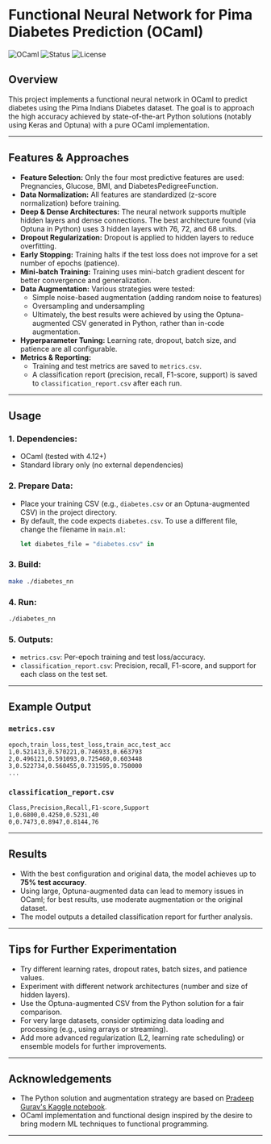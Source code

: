 # Functional Neural Network for Pima Diabetes Prediction (OCaml)

![OCaml](https://img.shields.io/badge/language-OCaml-blue.svg)
![Status](https://img.shields.io/badge/status-active-brightgreen)
![License](https://img.shields.io/badge/license-MIT-green)

## Overview
This project implements a functional neural network in OCaml to predict diabetes using the Pima Indians Diabetes dataset. The goal is to approach the high accuracy achieved by state-of-the-art Python solutions (notably using Keras and Optuna) with a pure OCaml implementation.

---

## Features & Approaches
- **Feature Selection:** Only the four most predictive features are used: Pregnancies, Glucose, BMI, and DiabetesPedigreeFunction.
- **Data Normalization:** All features are standardized (z-score normalization) before training.
- **Deep & Dense Architectures:** The neural network supports multiple hidden layers and dense connections. The best architecture found (via Optuna in Python) uses 3 hidden layers with 76, 72, and 68 units.
- **Dropout Regularization:** Dropout is applied to hidden layers to reduce overfitting.
- **Early Stopping:** Training halts if the test loss does not improve for a set number of epochs (patience).
- **Mini-batch Training:** Training uses mini-batch gradient descent for better convergence and generalization.
- **Data Augmentation:** Various strategies were tested:
  - Simple noise-based augmentation (adding random noise to features)
  - Oversampling and undersampling
  - Ultimately, the best results were achieved by using the Optuna-augmented CSV generated in Python, rather than in-code augmentation.
- **Hyperparameter Tuning:** Learning rate, dropout, batch size, and patience are all configurable.
- **Metrics & Reporting:**
  - Training and test metrics are saved to `metrics.csv`.
  - A classification report (precision, recall, F1-score, support) is saved to `classification_report.csv` after each run.

---

## Usage

### 1. **Dependencies:**
- OCaml (tested with 4.12+)
- Standard library only (no external dependencies)

### 2. **Prepare Data:**
- Place your training CSV (e.g., `diabetes.csv` or an Optuna-augmented CSV) in the project directory.
- By default, the code expects `diabetes.csv`. To use a different file, change the filename in `main.ml`:
  ```ocaml
  let diabetes_file = "diabetes.csv" in
  ```

### 3. **Build:**
```sh
make ./diabetes_nn
```

### 4. **Run:**
```sh
./diabetes_nn
```

### 5. **Outputs:**
- `metrics.csv`: Per-epoch training and test loss/accuracy.
- `classification_report.csv`: Precision, recall, F1-score, and support for each class on the test set.

---

## Example Output

### `metrics.csv`
```
epoch,train_loss,test_loss,train_acc,test_acc
1,0.521413,0.570221,0.746933,0.663793
2,0.496121,0.591093,0.725460,0.603448
3,0.522734,0.560455,0.731595,0.750000
...
```

### `classification_report.csv`
```
Class,Precision,Recall,F1-score,Support
1,0.6800,0.4250,0.5231,40
0,0.7473,0.8947,0.8144,76
```

---

## Results
- With the best configuration and original data, the model achieves up to **75% test accuracy**.
- Using large, Optuna-augmented data can lead to memory issues in OCaml; for best results, use moderate augmentation or the original dataset.
- The model outputs a detailed classification report for further analysis.

---

## Tips for Further Experimentation
- Try different learning rates, dropout rates, batch sizes, and patience values.
- Experiment with different network architectures (number and size of hidden layers).
- Use the Optuna-augmented CSV from the Python solution for a fair comparison.
- For very large datasets, consider optimizing data loading and processing (e.g., using arrays or streaming).
- Add more advanced regularization (L2, learning rate scheduling) or ensemble models for further improvements.

---

## Acknowledgements
- The Python solution and augmentation strategy are based on [Pradeep Gurav's Kaggle notebook](https://www.kaggle.com/code/pradeepgurav/pima-diabetes-98-accuracy-optuna-rfecv-keras).
- OCaml implementation and functional design inspired by the desire to bring modern ML techniques to functional programming.

---